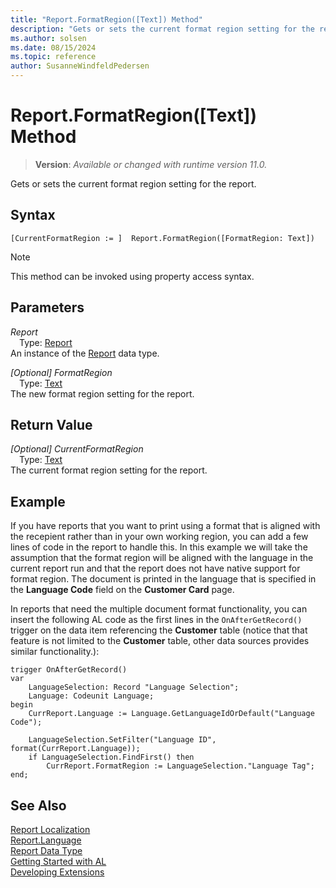 ```yaml
---
title: "Report.FormatRegion([Text]) Method"
description: "Gets or sets the current format region setting for the report."
ms.author: solsen
ms.date: 08/15/2024
ms.topic: reference
author: SusanneWindfeldPedersen
---
```

[//]: # (START>DO_NOT_EDIT)
[//]: # (IMPORTANT:Do not edit any of the content between here and the END>DO_NOT_EDIT.)
[//]: # (Any modifications should be made in the .xml files in the ModernDev repo.)
# Report.FormatRegion([Text]) Method
> **Version**: _Available or changed with runtime version 11.0._

Gets or sets the current format region setting for the report.


## Syntax
```AL
[CurrentFormatRegion := ]  Report.FormatRegion([FormatRegion: Text])
```
> [!NOTE]
> This method can be invoked using property access syntax.
## Parameters
*Report*  
&emsp;Type: [Report](report-data-type.md)  
An instance of the [Report](report-data-type.md) data type.  

*[Optional] FormatRegion*  
&emsp;Type: [Text](../text/text-data-type.md)  
The new format region setting for the report.  


## Return Value
*[Optional] CurrentFormatRegion*  
&emsp;Type: [Text](../text/text-data-type.md)  
The current format region setting for the report.


[//]: # (IMPORTANT: END>DO_NOT_EDIT)

## Example

If you have reports that you want to print using a format that is aligned with the recepient rather than in your own working region, you can add a few lines of code in the report to handle this. In this example we will take the assumption that the format region will be aligned with the language in the current report run and that the report does not have native support for format region. The document is printed in the language that is specified in the **Language Code** field on the **Customer Card** page.

In reports that need the multiple document format functionality, you can insert the following AL code as the first lines in the `OnAfterGetRecord()` trigger on the data item referencing the **Customer** table (notice that that feature is not limited to the **Customer** table, other data sources provides similar functionality.):

```AL
trigger OnAfterGetRecord()
var
    LanguageSelection: Record "Language Selection";
    Language: Codeunit Language;
begin
    CurrReport.Language := Language.GetLanguageIdOrDefault("Language Code");

    LanguageSelection.SetFilter("Language ID", format(CurrReport.Language));
    if LanguageSelection.FindFirst() then
        CurrReport.FormatRegion := LanguageSelection."Language Tag";
end;
```

## See Also

[Report Localization](../../devenv-report-localization.md)  
[Report.Language](./reportinstance-language-method.md)  
[Report Data Type](report-data-type.md)  
[Getting Started with AL](../../devenv-get-started.md)  
[Developing Extensions](../../devenv-dev-overview.md)   

